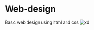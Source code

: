 # Web-design
Basic web design using html and css
![xd](https://user-images.githubusercontent.com/84561736/132087947-a35e6f87-4723-4a83-bb3b-7d56c7ad093c.png)

